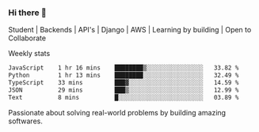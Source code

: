### Hi there 👋 

Student | Backends | API's | Django | AWS |  Learning by building | Open to Collaborate

Weekly stats
<!--START_SECTION:waka-->

```txt
JavaScript    1 hr 16 mins    ████████▒░░░░░░░░░░░░░░░░   33.82 %
Python        1 hr 13 mins    ████████░░░░░░░░░░░░░░░░░   32.49 %
TypeScript    33 mins         ███▓░░░░░░░░░░░░░░░░░░░░░   14.59 %
JSON          29 mins         ███▒░░░░░░░░░░░░░░░░░░░░░   12.99 %
Text          8 mins          █░░░░░░░░░░░░░░░░░░░░░░░░   03.89 %
```

<!--END_SECTION:waka-->


Passionate about solving real-world problems by building amazing softwares.
